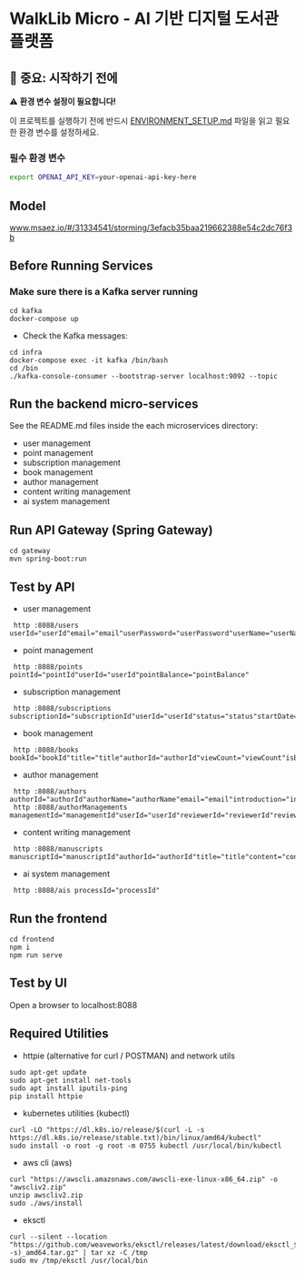 # WalkLib Micro - AI 기반 디지털 도서관 플랫폼

## 🔐 중요: 시작하기 전에

⚠️ **환경 변수 설정이 필요합니다!**

이 프로젝트를 실행하기 전에 반드시 [ENVIRONMENT_SETUP.md](./ENVIRONMENT_SETUP.md) 파일을 읽고 필요한 환경 변수를 설정하세요.

### 필수 환경 변수
```bash
export OPENAI_API_KEY=your-openai-api-key-here
```

## Model
www.msaez.io/#/31334541/storming/3efacb35baa219662388e54c2dc76f3b

## Before Running Services
### Make sure there is a Kafka server running
```
cd kafka
docker-compose up
```
- Check the Kafka messages:
```
cd infra
docker-compose exec -it kafka /bin/bash
cd /bin
./kafka-console-consumer --bootstrap-server localhost:9092 --topic
```

## Run the backend micro-services
See the README.md files inside the each microservices directory:

- user management
- point management
- subscription management
- book management
- author management
- content writing management
- ai system management


## Run API Gateway (Spring Gateway)
```
cd gateway
mvn spring-boot:run
```

## Test by API
- user management
```
 http :8088/users userId="userId"email="email"userPassword="userPassword"userName="userName"isKtCustomer="isKtCustomer"role="Role"
```
- point management
```
 http :8088/points pointId="pointId"userId="userId"pointBalance="pointBalance"
```
- subscription management
```
 http :8088/subscriptions subscriptionId="subscriptionId"userId="userId"status="status"startDate="startDate"endDate="endDate"
```
- book management
```
 http :8088/books bookId="bookId"title="title"authorId="authorId"viewCount="viewCount"isBestseller="isBestseller"status="status"
```
- author management
```
 http :8088/authors authorId="authorId"authorName="authorName"email="email"introduction="introduction"authorPassword="authorPassword"realName="realName"
 http :8088/authorManagements managementId="managementId"userId="userId"reviewerId="reviewerId"reviewedAt="reviewedAt"
```
- content writing management
```
 http :8088/manuscripts manuscriptId="manuscriptId"authorId="authorId"title="title"content="content"status="status"
```
- ai system management
```
 http :8088/ais processId="processId"
```


## Run the frontend
```
cd frontend
npm i
npm run serve
```

## Test by UI
Open a browser to localhost:8088

## Required Utilities

- httpie (alternative for curl / POSTMAN) and network utils
```
sudo apt-get update
sudo apt-get install net-tools
sudo apt install iputils-ping
pip install httpie
```

- kubernetes utilities (kubectl)
```
curl -LO "https://dl.k8s.io/release/$(curl -L -s https://dl.k8s.io/release/stable.txt)/bin/linux/amd64/kubectl"
sudo install -o root -g root -m 0755 kubectl /usr/local/bin/kubectl
```

- aws cli (aws)
```
curl "https://awscli.amazonaws.com/awscli-exe-linux-x86_64.zip" -o "awscliv2.zip"
unzip awscliv2.zip
sudo ./aws/install
```

- eksctl 
```
curl --silent --location "https://github.com/weaveworks/eksctl/releases/latest/download/eksctl_$(uname -s)_amd64.tar.gz" | tar xz -C /tmp
sudo mv /tmp/eksctl /usr/local/bin
```
